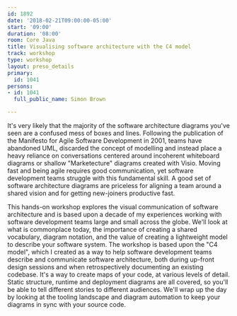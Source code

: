```yaml
---
id: 1892
date: '2018-02-21T09:00:00-05:00'
start: '09:00'
duration: '08:00'
room: Core Java
title: Visualising software architecture with the C4 model
track: workshop
type: workshop
layout: preso_details
primary:
  id: 1041
persons:
- id: 1041
  full_public_name: Simon Brown

---
```

It's very likely that the majority of the software architecture diagrams you've seen are a confused mess of boxes and lines. Following the publication of the Manifesto for Agile Software Development in 2001, teams have abandoned UML, discarded the concept of modelling and instead place a heavy reliance on conversations centered around incoherent whiteboard diagrams or shallow "Marketecture" diagrams created with Visio. Moving fast and being agile requires good communication, yet software development teams struggle with this fundamental skill. A good set of software architecture diagrams are priceless for aligning a team around a shared vision and for getting new-joiners productive fast.

This hands-on workshop explores the visual communication of software architecture and is based upon a decade of my experiences working with software development teams large and small across the globe. We'll look at what is commonplace today, the importance of creating a shared vocabulary, diagram notation, and the value of creating a lightweight model to describe your software system. The workshop is based upon the "C4 model", which I created as a way to help software development teams describe and communicate software architecture, both during up-front design sessions and when retrospectively documenting an existing codebase. It's a way to create maps of your code, at various levels of detail. Static structure, runtime and deployment diagrams are all covered, so you'll be able to tell different stories to different audiences. We'll wrap up the day by looking at the tooling landscape and diagram automation to keep your diagrams in sync with your source code.